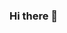 ### Hi there 👋

<!--
**Yonte90/Yonte90** is a ✨ _special_ ✨ repository because its `README.md` (this file) appears on your GitHub profile.

Here are some ideas to get you started:

- 🔭 I’m currently working on myself...
- 🌱 I’m currently learning ...
- 👯 I’m looking to collaborate on my mindset...
- 🤔 I’m looking for help with coding...
- 💬 Ask me about anything ...
- 📫 How to reach me: ...
- 😄 Pronouns: ...
- ⚡ Fun fact: ...
-->

